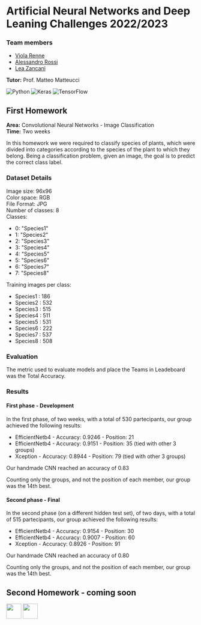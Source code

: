 # Artificial Neural Networks and Deep Leaning Challenges 2022/2023

### Team members
* [Viola Renne](https://github.com/viols-code)
* [Alessandro Rossi]()
* [Lea Zancani]()

**Tutor:** Prof. Matteo Matteucci  

![Python](https://img.shields.io/badge/python-3776AB?logo=python&logoColor=ffdd65&style=for-the-badge&logoWidth=)
![Keras](https://img.shields.io/badge/keras-3776AB?logo=keras&style=for-the-badge&logoWidth=)
![TensorFlow](https://img.shields.io/badge/tensorflow-3776AB?logo=tensorflow&style=for-the-badge&logoWidth=)

## First Homework
**Area:** Convolutional Neural Networks - Image Classification  
**Time:** Two weeks

In this homework we were required to classify species of plants, which were divided into categories according to the species of the plant to which they belong. Being a classification problem, given an image, the goal is to predict the correct class label.

### Dataset Details
Image size: 96x96  
Color space: RGB  
File Format: JPG  
Number of classes: 8  
Classes:
- 0: "Species1"
- 1: "Species2"
- 2: "Species3"
- 3: "Species4"
- 4: "Species5"
- 5: "Species6"
- 6: "Species7"
- 7: "Species8"

Training images per class:
- Species1 : 186
- Species2 : 532
- Species3 : 515
- Species4 : 511
- Species5 : 531
- Species6 : 222
- Species7 : 537
- Species8 : 508


### Evaluation
The metric used to evaluate models and place the Teams in Leadeboard was the Total Accuracy.

### Results
#### First phase - Development
In the first phase, of two weeks, with a total of 530 partecipants, our group achieved the following results:
- EfficientNetb4 - Accuracy: 0.9246  - Position: 21
- EfficientNetb4 - Accuracy: 0.9151 - Position: 35 (tied with other 3 groups)
- Xception - Accuracy: 0.8944 - Position: 79 (tied with other 3 groups)

Our handmade CNN reached an accuracy of 0.83

Counting only the groups, and not the position of each member, our group was the 14th best.

#### Second phase - Final
In the second phase (on a different hidden test set), of two days, with a total of 515 partecipants, our group achieved the following results:
- EfficientNetb4 - Accuracy: 0.9154  - Position: 30
- EfficientNetb4 - Accuracy: 0.9007 - Position: 60
- Xception - Accuracy: 0.8926 - Position: 91

Our handmade CNN reached an accuracy of 0.80

Counting only the groups, and not the position of each member, our group was the 14th best.

## Second Homework - coming soon


<img src="https://cdn.jsdelivr.net/gh/devicons/devicon/icons/python/python-original-wordmark.svg" width="40"/> <img src="https://cdn.jsdelivr.net/gh/devicons/devicon/icons/tensorflow/tensorflow-original.svg" width="40"/>
